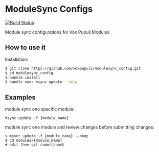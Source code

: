 # ModuleSync Configs

[![Build Status](https://travis-ci.org/voxpupuli/modulesync_config.svg?branch=master)](https://travis-ci.org/voxpupuli/modulesync_config)

Module sync configurations for Vox Pupuli Modules

## How to use it

Installation:

```bash
$ git clone https://github.com/voxpupuli/modulesync_config.git
$ cd modulesync_config
$ bundle install
$ bundle exec msync update --help
```

Examples
--------

module sync one specific module:
```
msync update -f {module_name}
```

module sync one module and review changes before submitting changes:
```
$ msync update -f {module_name} --noop
$ cd modules/{module_name}
# edit then git commit/push
```
